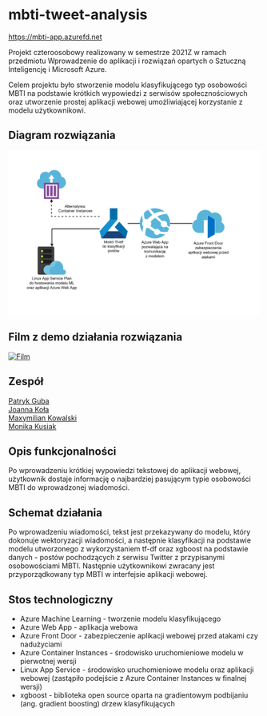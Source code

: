 # mbti-tweet-analysis

https://mbti-app.azurefd.net

Projekt czteroosobowy realizowany w semestrze 2021Z w ramach przedmiotu Wprowadzenie do aplikacji i rozwiązań opartych o Sztuczną Inteligencję i Microsoft Azure.  

Celem projektu było stworzenie modelu klasyfikującego typ osobowości MBTI na podstawie krótkich wypowiedzi z serwisów społecznościowych oraz utworzenie prostej aplikacji webowej umożliwiającej korzystanie z modelu użytkownikowi.

## Diagram rozwiązania
![Diagram](https://raw.githubusercontent.com/gubapatryk/mbti-tweet-analysis/master/diagram.png)

## Film z demo działania rozwiązania

[![Film](https://img.youtube.com/vi/yuXHhs27Xmw/0.jpg)](https://www.youtube.com/watch?v=yuXHhs27Xmw)  

## Zespół
[Patryk Guba](https://github.com/gubapatryk)  
[Joanna Koła](https://github.com/Jannixen)   
[Maxymilian Kowalski](https://github.com/maxxx958)  
[Monika Kusiak](https://github.com/KitsunesWrath)

## Opis funkcjonalności

Po wprowadzeniu krótkiej wypowiedzi tekstowej do aplikacji webowej, użytkownik dostaje informację o najbardziej pasującym typie osobowości MBTI do wprowadzonej wiadomości.

## Schemat działania

Po wprowadzeniu wiadomości, tekst jest przekazywany do modelu, który dokonuje wektoryzacji wiadomości, a następnie klasyfikacji na podstawie modelu utworzonego z wykorzystaniem tf-df oraz xgboost na podstawie danych - postów pochodzących z serwisu Twitter z przypisanymi osobowościami MBTI. Następnie użytkownikowi zwracany jest przyporządkowany typ MBTI w interfejsie aplikacji webowej.

## Stos technologiczny

 - Azure Machine Learning - tworzenie modelu klasyfikującego 
 - Azure Web App - aplikacja webowa
 - Azure Front Door - zabezpieczenie aplikacji webowej przed atakami czy nadużyciami
 - Azure Container Instances - środowisko uruchomieniowe modelu w pierwotnej wersji
 - Linux App Service - środowisko uruchomieniowe modelu oraz aplikacji webowej (zastąpiło podejście z Azure Container Instances w finalnej wersji)
 - xgboost - biblioteka open source oparta na gradientowym podbijaniu (ang. gradient boosting) drzew klasyfikujących
